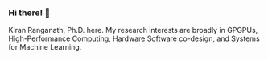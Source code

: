 ### Hi there! 👋

Kiran Ranganath, Ph.D. here. My research interests are broadly in GPGPUs, High-Performance Computing, Hardware Software co-design, and Systems for Machine Learning.
